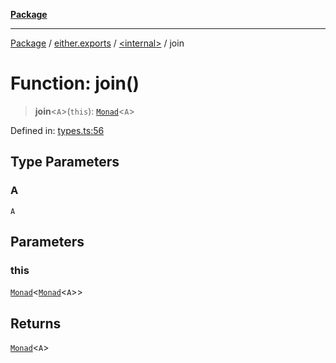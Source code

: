 [**Package**](../../../README.md)

***

[Package](../../../modules.md) / [either.exports](../../README.md) / [\<internal\>](../README.md) / join

# Function: join()

> **join**\<`A`\>(`this`): [`Monad`](../../../types/interfaces/Monad.md)\<`A`\>

Defined in: [types.ts:56](https://github.com/AlexXanderGrib/monads-io/blob/88cc2f22cfbd8717d7e52da6913dd270216344b1/src/types.ts#L56)

## Type Parameters

### A

`A`

## Parameters

### this

[`Monad`](../../../types/interfaces/Monad.md)\<[`Monad`](../../../types/interfaces/Monad.md)\<`A`\>\>

## Returns

[`Monad`](../../../types/interfaces/Monad.md)\<`A`\>
